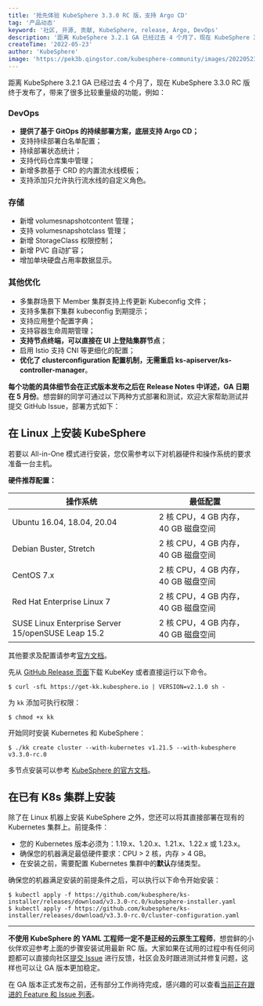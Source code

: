 ```yaml
---
title: '抢先体验 KubeSphere 3.3.0 RC 版，支持 Argo CD'
tag: '产品动态'
keyword: '社区, 开源, 贡献, KubeSphere, release, Argo, DevOps'
description: '距离 KubeSphere 3.2.1 GA 已经过去 4 个月了，现在 KubeSphere 3.3.0 RC 版终于发布了，带来了很多比较重量级的功能，欢迎下载试用。'
createTime: '2022-05-23'
author: 'KubeSphere'
image: 'https://pek3b.qingstor.com/kubesphere-community/images/202205232124305.png'
---
```


距离 KubeSphere 3.2.1 GA 已经过去 4 个月了，现在 KubeSphere 3.3.0 RC 版终于发布了，带来了很多比较重量级的功能，例如：

### DevOps

- **提供了基于 GitOps 的持续部署方案，底层支持 Argo CD；**
- 支持持续部署白名单配置；
- 持续部署状态统计；
- 支持代码仓库集中管理；
- 新增多款基于 CRD 的内置流水线模板；
- 支持添加只允许执行流水线的自定义角色。

### 存储

- 新增 volumesnapshotcontent 管理；
- 支持 volumesnapshotclass 管理；
- 新增 StorageClass 权限控制；
- 新增 PVC 自动扩容；
- 增加单块硬盘占用率数据显示。

### 其他优化

- 多集群场景下 Member 集群支持上传更新 Kubeconfig 文件；
- 支持多集群下集群 kubeconfig 到期提示；
- 支持应用整个配置字典；
- 支持容器生命周期管理；
- **支持节点终端，可以直接在 UI 上登陆集群节点**；
- 启用 Istio 支持 CNI 等更细化的配置；
- **优化了 clusterconfiguration 配置机制，无需重启 ks-apiserver/ks-controller-manager**。

**每个功能的具体细节会在正式版本发布之后在 Release Notes 中详述，GA 日期在 5 月份**。想尝鲜的同学可通过以下两种方式部署和测试，欢迎大家帮助测试并提交 GitHub Issue，部署方式如下：

## 在 Linux 上安装 KubeSphere

若要以 All-in-One 模式进行安装，您仅需参考以下对机器硬件和操作系统的要求准备一台主机。

**硬件推荐配置：**

| 操作系统                                           | 最低配置                            |
| -------------------------------------------------- | ----------------------------------- |
| Ubuntu 16.04, 18.04, 20.04                                | 2 核 CPU，4 GB 内存，40 GB 磁盘空间 |
| Debian Buster, Stretch                             | 2 核 CPU，4 GB 内存，40 GB 磁盘空间 |
| CentOS 7.x                                         | 2 核 CPU，4 GB 内存，40 GB 磁盘空间 |
| Red Hat Enterprise Linux 7                         | 2 核 CPU，4 GB 内存，40 GB 磁盘空间 |
| SUSE Linux Enterprise Server 15/openSUSE Leap 15.2 | 2 核 CPU，4 GB 内存，40 GB 磁盘空间 |

其他要求及配置请参考[官方文档](https://kubesphere.com.cn/docs/quick-start/all-in-one-on-linux/)。

先从 [GitHub Release 页面](https://github.com/kubesphere/kubekey/releases/tag/v2.1.0)下载 KubeKey 或者直接运行以下命令。

```
$ curl -sfL https://get-kk.kubesphere.io | VERSION=v2.1.0 sh -
```

为 `kk` 添加可执行权限：

```
$ chmod +x kk
```

开始同时安装 Kubernetes 和 KubeSphere：

```
$ ./kk create cluster --with-kubernetes v1.21.5 --with-kubesphere v3.3.0-rc.0
```

多节点安装可以参考 [KubeSphere 的官方文档](https://kubesphere.io/zh/docs/installing-on-linux/introduction/multioverview/)。

## 在已有 K8s 集群上安装

除了在 Linux 机器上安装 KubeSphere 之外，您还可以将其直接部署在现有的 Kubernetes 集群上。前提条件：

- 您的 Kubernetes 版本必须为：1.19.x、1.20.x、1.21.x、1.22.x 或 1.23.x。
- 确保您的机器满足最低硬件要求：CPU > 2 核，内存 > 4 GB。
- 在安装之前，需要配置 Kubernetes 集群中的**默认**存储类型。

确保您的机器满足安装的前提条件之后，可以执行以下命令开始安装：

```
$ kubectl apply -f https://github.com/kubesphere/ks-installer/releases/download/v3.3.0-rc.0/kubesphere-installer.yaml
$ kubectl apply -f https://github.com/kubesphere/ks-installer/releases/download/v3.3.0-rc.0/cluster-configuration.yaml
```

----

**不使用 KubeSphere 的 YAML 工程师一定不是正经的云原生工程师**，想尝鲜的小伙伴欢迎参考上面的步骤安装试用最新 RC 版。大家如果在试用的过程中有任何问题都可以直接向社区[提交 Issue](https://github.com/kubesphere/kubesphere/issues/new/choose) 进行反馈，社区会及时跟进测试并修复问题，这样也可以让 GA 版本更加稳定。

在 GA 版本正式发布之前，还有部分工作尚待完成，感兴趣的可以查看[当前正在跟进的 Feature 和 Issue 列表](https://github.com/orgs/kubesphere/projects/6)。